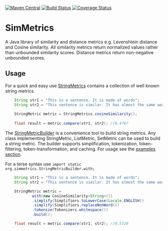 [![Maven Central](https://maven-badges.herokuapp.com/maven-central/com.github.mpkorstanje/simmetrics/badge.svg)](https://maven-badges.herokuapp.com/maven-central/com.github.mpkorstanje/simmetrics-core)
[![Build Status](https://travis-ci.org/Simmetrics/simmetrics.svg)](https://travis-ci.org/Simmetrics/simmetrics)
[![Coverage Status](https://coveralls.io/repos/Simmetrics/simmetrics/badge.svg?branch=develop&service=github)](https://coveralls.io/github/Simmetrics/simmetrics?branch=develop)

SimMetrics 
==========
A Java library of similarity and distance metrics e.g. Levenshtein distance and Cosine similarity. All similarity metrics return normalized values rather than unbounded similarity scores. Distance metrics return non-negative unbounded scores.

## Usage ##

For a quick and easy use [StringMetrics](./simmetrics-core/src/main/java/org/simmetrics/StringMetrics.java) contains a collection of well known string metrics.

```java
	String str1 = "This is a sentence. It is made of words";
	String str2 = "This sentence is similar. It has almost the same words";
	
	StringMetric metric = StringMetrics.cosineSimilarity();
	
	float result = metric.compare(str1, str2); //0.4767
```

The [StringMetricBuilder](./simmetrics-core/src/main/java/org/simmetrics/StringMetricBuilder.java) is a convenience tool to build string metrics. Any class implementing StringMetric, ListMetric, SetMetric can be used to build a string metric. The builder supports simplification, tokenization, token-filtering, token-transformation, and caching.
For usage see the [examples section](./simmetrics-example/src/main/java/org/simmetrics/example/StringMetricBuilderExample.java).  

For a terse syntax use `import static org.simmetrics.StringMetricBuilder.with;`

```java
	String str1 = "This is a sentence. It is made of words";
	String str2 = "This sentence is similar. It has almost the same words";

	StringMetric metric =
			with(new CosineSimilarity<String>())
			.simplify(Simplifiers.toLowerCase(Locale.ENGLISH))
			.simplify(Simplifiers.replaceNonWord())
			.tokenize(Tokenizers.whitespace())
			.build();

	float result = metric.compare(str1, str2); //0.5720
```
